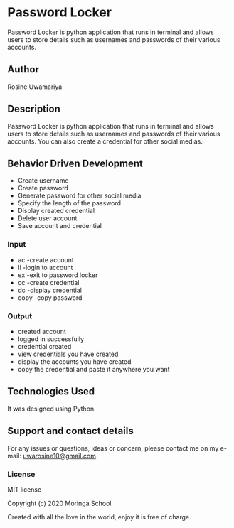 # Password Locker

Password Locker is python application that runs in terminal and allows users to store details such as usernames and passwords of their various accounts.

## Author

Rosine Uwamariya

## Description

Password Locker is python application that runs in terminal and allows users to store details such as usernames and passwords of their various accounts. You can also create a credential for other social medias.

## Behavior Driven Development


* Create username
* Create password
* Generate password for other social media
* Specify the length of the password
* Display created credential
* Delete user account
* Save account and credential

### Input

* ac -create account
* li -login to account
* ex -exit to password locker
* cc -create credential
* dc -display credential
* copy -copy password

### Output

 * created account
 * logged in successfully
 * credential created
 * view credentials you have created 
 * display the accounts you have created
 * copy the credential and paste it anywhere you want

## Technologies Used

It was designed using Python.

## Support and contact details

For any issues or questions, ideas or concern, please contact me on my e-mail: uwarosine10@gmail.com.

### License

MIT license

Copyright (c) 2020 Moringa School

Created with all the love in the world, enjoy it is free of charge.
